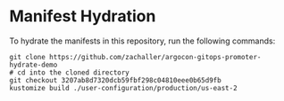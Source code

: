 # Manifest Hydration

To hydrate the manifests in this repository, run the following commands:

```shell
git clone https://github.com/zachaller/argocon-gitops-promoter-hydrate-demo
# cd into the cloned directory
git checkout 3207ab8d7320dcb59fbf298c04810eee0b65d9fb
kustomize build ./user-configuration/production/us-east-2
```
